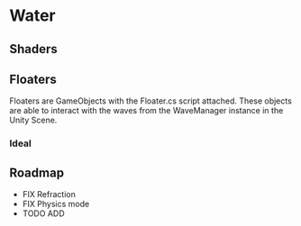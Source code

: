 # Water



## Shaders




## Floaters
Floaters are GameObjects with the Floater.cs script attached.
These objects are able to interact with the waves from the WaveManager instance in the Unity Scene.

### Ideal




## Roadmap
- FIX Refraction
- FIX Physics mode
- TODO ADD  